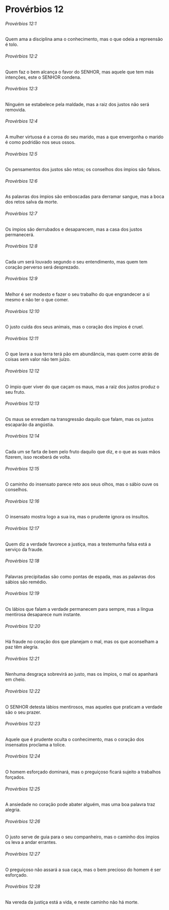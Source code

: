 # Provérbios 12

###### Provérbios 12:1

Quem ama a disciplina ama o conhecimento, mas o que odeia a repreensão é tolo.

###### Provérbios 12:2

Quem faz o bem alcança o favor do SENHOR, mas aquele que tem más intenções, este o SENHOR condena.

###### Provérbios 12:3

Ninguém se estabelece pela maldade, mas a raiz dos justos não será removida.

###### Provérbios 12:4

A mulher virtuosa é a coroa do seu marido, mas a que envergonha o marido é como podridão nos seus ossos.

###### Provérbios 12:5

Os pensamentos dos justos são retos; os conselhos dos ímpios são falsos.

###### Provérbios 12:6

As palavras dos ímpios são emboscadas para derramar sangue, mas a boca dos retos salva da morte.

###### Provérbios 12:7

Os ímpios são derrubados e desaparecem, mas a casa dos justos permanecerá.

###### Provérbios 12:8

Cada um será louvado segundo o seu entendimento, mas quem tem coração perverso será desprezado.

###### Provérbios 12:9

Melhor é ser modesto e fazer o seu trabalho do que engrandecer a si mesmo e não ter o que comer.

###### Provérbios 12:10

O justo cuida dos seus animais, mas o coração dos ímpios é cruel.

###### Provérbios 12:11

O que lavra a sua terra terá pão em abundância, mas quem corre atrás de coisas sem valor não tem juízo.

###### Provérbios 12:12

O ímpio quer viver do que caçam os maus, mas a raiz dos justos produz o seu fruto.

###### Provérbios 12:13

Os maus se enredam na transgressão daquilo que falam, mas os justos escaparão da angústia.

###### Provérbios 12:14

Cada um se farta de bem pelo fruto daquilo que diz, e o que as suas mãos fizerem, isso receberá de volta.

###### Provérbios 12:15

O caminho do insensato parece reto aos seus olhos, mas o sábio ouve os conselhos.

###### Provérbios 12:16

O insensato mostra logo a sua ira, mas o prudente ignora os insultos.

###### Provérbios 12:17

Quem diz a verdade favorece a justiça, mas a testemunha falsa está a serviço da fraude.

###### Provérbios 12:18

Palavras precipitadas são como pontas de espada, mas as palavras dos sábios são remédio.

###### Provérbios 12:19

Os lábios que falam a verdade permanecem para sempre, mas a língua mentirosa desaparece num instante.

###### Provérbios 12:20

Há fraude no coração dos que planejam o mal, mas os que aconselham a paz têm alegria.

###### Provérbios 12:21

Nenhuma desgraça sobrevirá ao justo, mas os ímpios, o mal os apanhará em cheio.

###### Provérbios 12:22

O SENHOR detesta lábios mentirosos, mas aqueles que praticam a verdade são o seu prazer.

###### Provérbios 12:23

Aquele que é prudente oculta o conhecimento, mas o coração dos insensatos proclama a tolice.

###### Provérbios 12:24

O homem esforçado dominará, mas o preguiçoso ficará sujeito a trabalhos forçados.

###### Provérbios 12:25

A ansiedade no coração pode abater alguém, mas uma boa palavra traz alegria.

###### Provérbios 12:26

O justo serve de guia para o seu companheiro, mas o caminho dos ímpios os leva a andar errantes.

###### Provérbios 12:27

O preguiçoso não assará a sua caça, mas o bem precioso do homem é ser esforçado.

###### Provérbios 12:28

Na vereda da justiça está a vida, e neste caminho não há morte.

